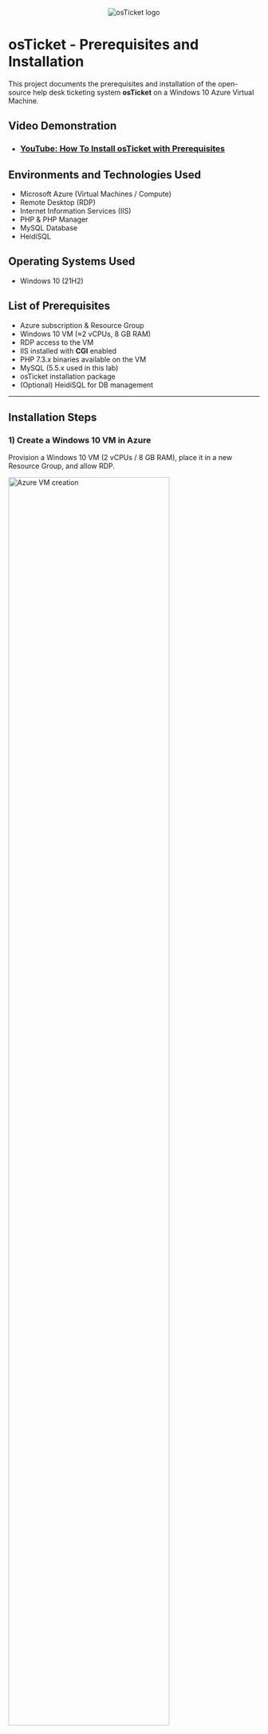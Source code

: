 <p align="center">
  <img src="https://i.imgur.com/Clzj7Xs.png" alt="osTicket logo"/>
</p>

<h1>osTicket - Prerequisites and Installation</h1>
This project documents the prerequisites and installation of the open-source help desk ticketing system <b>osTicket</b> on a Windows 10 Azure Virtual Machine.<br />

<h2>Video Demonstration</h2>

- ### <a href="https://youtu.be/_Ozmi8nMKKQ">YouTube: How To Install osTicket with Prerequisites</a>

<h2>Environments and Technologies Used</h2>

- Microsoft Azure (Virtual Machines / Compute)
- Remote Desktop (RDP)
- Internet Information Services (IIS)
- PHP & PHP Manager
- MySQL Database
- HeidiSQL

<h2>Operating Systems Used</h2>

- Windows 10 (21H2)

<h2>List of Prerequisites</h2>

- Azure subscription & Resource Group  
- Windows 10 VM (≈2 vCPUs, 8 GB RAM)  
- RDP access to the VM  
- IIS installed with <b>CGI</b> enabled  
- PHP 7.3.x binaries available on the VM  
- MySQL (5.5.x used in this lab)  
- osTicket installation package  
- (Optional) HeidiSQL for DB management  

---

<h2>Installation Steps</h2>

<h3>1) Create a Windows 10 VM in Azure</h3>
Provision a Windows 10 VM (2 vCPUs / 8 GB RAM), place it in a new Resource Group, and allow RDP.
<p><img src="images/STEP1.png" height="80%" width="80%" alt="Azure VM creation"/></p>
<br />

<h3>2) Connect via RDP</h3>
Use the VM’s public IP and your credentials to sign in with Remote Desktop.
<p><img src="images/STEP2.png" height="80%" width="80%" alt="RDP sign-in"/></p>
<br />

<h3>3) Download and Extract osTicket Installation Files</h3>
Download the provided installation bundle and extract it on the Desktop into a folder (e.g., <code>osTicket-Installation-Files</code>).
<p><img src="images/STEP3.png" height="80%" width="80%" alt="Download and extract installation files"/></p>
<br />

<h3>4) Enable IIS + CGI</h3>
Control Panel → Programs → “Turn Windows features on or off” → Enable <b>IIS</b> and under “Application Development Features” enable <b>CGI</b>. Test by browsing to <code>http://127.0.0.1</code>.
<p><img src="images/STEP4.png" height="80%" width="80%" alt="Enable IIS"/></p>
<p><img src="images/STEP4.1.png" height="80%" width="80%" alt="Enable CGI"/></p>
<p><img src="images/STEP4.3.png" height="80%" width="80%" alt="Default IIS page"/></p>
<br />

<h3>5) Install PHP Manager and URL Rewrite</h3>
From the osTicket installation files, install <b>PHP Manager for IIS</b> and the <b>IIS URL Rewrite Module</b>.
<p><img src="images/STEP5.1.png" height="80%" width="80%" alt="Install PHP Manager"/></p>
<p><img src="images/STEP5.2.png" height="80%" width="80%" alt="Install URL Rewrite"/></p>
<br />


<h3>6) Configure PHP</h3>
Create <code>C:\PHP</code> and extract PHP 7.3.x binaries there. In IIS → PHP Manager → “Register new PHP version” and select <code>C:\PHP\php-cgi.exe</code>. Restart IIS.
<p><img src="images/STEP6.png" height="80%" width="80%" alt="C:\PHP contents"/></p>

<h3>7) Install MySQL & HeidiSQL</h3>
Install MySQL 5.5.62 with username <code>root</code> / password <code>root</code>. Install HeidiSQL to manage the database.
<p><img src="images/STEP7.png" height="80%" width="80%" alt="MySQL setup"/></p>
<br />

<h3>8) Prepare osTicket Web Files</h3>
Extract osTicket → copy the <code>upload</code> folder into <code>C:\inetpub\wwwroot</code> → rename it to <b>osTicket</b>. Restart IIS, then browse to the installer page in IIS Manager → Sites → Default Web Site → osTicket → Browse.
<p><img src="images/STEP8.1.png" height="80%" width="80%" alt="Copy upload/ to wwwroot and rename"/></p>
<p><img src="images/STEP8.2.png" height="80%" width="80%" alt="osTicket installer page"/></p>
<br />

<h3>9) Finalize Installation</h3>
- Enable required PHP extensions (<code>imap</code>, <code>intl</code>, <code>opcache</code>) in PHP Manager.  
- Rename <code>ost-sampleconfig.php</code> → <code>ost-config.php</code> and grant write permissions.  
- In HeidiSQL, create a database named <code>osTicket</code>.  
- Complete the web installer with DB info (<code>root/root</code>) and create your Admin account.  
- Verify access to both the Admin portal (<code>/osTicket/scp/</code>) and the End-User portal (<code>/osTicket/</code>).  
<p><img src="images/STEP9.png" height="80%" width="80%" alt="osTicket config"/></p>
<p><img src="images/STEP9.2.png" height="80%" width="80%" alt="Admin & End-User portals"/></p>
<br />

---

<h2>🤳 Connect with me</h2>
<a href="https://www.linkedin.com/in/abdel-b-893256362/">
  <img align="left" alt="Abdel | LinkedIn" width="22px" src="https://img.icons8.com/ios-filled/50/FFFFFF/linkedin.png" />
</a>
<a href="https://www.linkedin.com/in/abdel-b-893256362/">LinkedIn</a>
